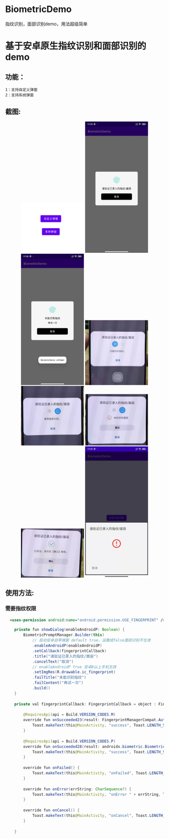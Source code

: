 # BiometricDemo
指纹识别，面部识别demo，用法超级简单

#  基于安卓原生指纹识别和面部识别的demo

##  功能：
    1：支持自定义弹窗
    2：支持系统弹窗

## 截图:

<div align="center">
<img src = "screenshots/p1.jpg" width=200 >
<img src = "screenshots/p2.jpg" width=200 >
<img src = "screenshots/p3.jpg" width=200 >
<img src = "screenshots/p4.jpg" width=200 >
<img src = "screenshots/p5.jpg" width=200 >
<img src = "screenshots/p6.jpg" width=200 >
<img src = "screenshots/p7.jpg" width=200 >
<img src = "screenshots/p8.jpg" width=200 >

</div>


## 使用方法:
###  需要指纹权限
```xml
  <uses-permission android:name="android.permission.USE_FINGERPRINT" />
```


``` java
    private fun showDialog(enableAndroidP: Boolean) {
        BiometricPromptManager.Builder(this)
            // 启动安卓自带弹窗 default true，设置成false面部识别不生效
            .enableAndroidP(enableAndroidP)
            .setCallback(fingerprintCallback)
            .title("请验证已录入的指纹/面容")
            .cancelText("取消")
            // enableAndroidP true 安卓8以上手机无效
            .setImgRes(R.drawable.ic_fingerprint)
            .failTitle("未能识别指纹")
            .failContent("再试一次")
            .build()
    }

    private val fingerprintCallback: FingerprintCallback = object : FingerprintCallback {

        @RequiresApi(api = Build.VERSION_CODES.M)
        override fun onSucceeded23(result: FingerprintManagerCompat.AuthenticationResult?) {
            Toast.makeText(this@MainActivity, "success", Toast.LENGTH_SHORT).show()
        }

        @RequiresApi(api = Build.VERSION_CODES.P)
        override fun onSucceeded28(result: androidx.biometric.BiometricPrompt.AuthenticationResult?) {
            Toast.makeText(this@MainActivity, "success", Toast.LENGTH_SHORT).show()
        }

        override fun onFailed() {
            Toast.makeText(this@MainActivity, "onFailed", Toast.LENGTH_SHORT).show()
        }

        override fun onError(errString: CharSequence?) {
            Toast.makeText(this@MainActivity, "onError " + errString, Toast.LENGTH_SHORT).show()
        }

        override fun onCancel() {
            Toast.makeText(this@MainActivity, "onCancel", Toast.LENGTH_SHORT).show()
        }

    }
```

